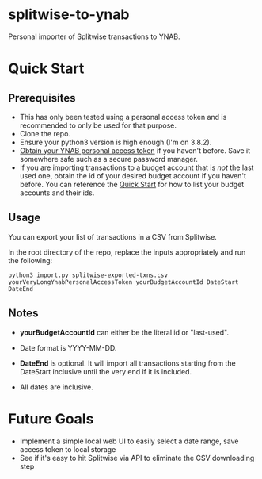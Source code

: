 # splitwise-to-ynab
Personal importer of Splitwise transactions to YNAB.

# Quick Start

## Prerequisites
- This has only been tested using a personal access token and is recommended to only be used for that purpose.
- Clone the repo.
- Ensure your python3 version is high enough (I'm on 3.8.2).
- [Obtain your YNAB personal access token](https://api.youneedabudget.com/#personal-access-tokens) if you haven't before. Save it somewhere safe such as a secure password manager.
-  If you are importing transactions to a budget account that is *not* the last used one, obtain the id of your desired budget account if you haven't before. You can reference the [Quick Start](https://api.youneedabudget.com/) for how to list your budget accounts and their ids.

## Usage
You can export your list of transactions in a CSV from Splitwise.

In the root directory of the repo, replace the inputs appropriately and run the following:
```
python3 import.py splitwise-exported-txns.csv yourVeryLongYnabPersonalAccessToken yourBudgetAccountId DateStart DateEnd
```

## Notes
- **yourBudgetAccountId** can either be the literal id or "last-used".

- Date format is YYYY-MM-DD.

- **DateEnd** is optional. It will import all transactions starting from the DateStart inclusive until the very end if it is included.

- All dates are inclusive.


# Future Goals
- Implement a simple local web UI to easily select a date range, save access token to local storage
- See if it's easy to hit Splitwise via API to eliminate the CSV downloading step